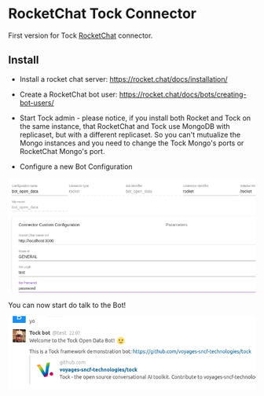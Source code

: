 # RocketChat Tock Connector

First version for Tock [RocketChat](https://rocket.chat/) connector.

## Install

- Install a rocket chat server: https://rocket.chat/docs/installation/ 
- Create a RocketChat bot user: https://rocket.chat/docs/bots/creating-bot-users/

- Start Tock admin - please notice, if you install both Rocket and Tock on the same instance,
that RocketChat and Tock use MongoDB with replicaset, but with a different replicaset.
So you can't mutualize the Mongo instances and you need to change the Tock Mongo's ports or RocketChat Mongo's port.

- Configure a new Bot Configuration

 ![RocketChat Bot Configuration Sample](./admin.png)
 
You can now start do talk to the Bot!

 ![RocketChat Bot Talk Sample](./rocketchat.png)
